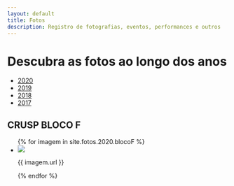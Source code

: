 ```yaml
---
layout: default
title: Fotos
description: Registro de fotografias, eventos, performances e outros
---
```


<!-- 
Em href="" colocar dentro das aspas o link 
do caminho do arquivo fotos.md do respectivo ano
-->

# Descubra as fotos ao longo dos anos
* <a href="\dados\2020\fotos">2020</a>
* <a href="\dados\2019\fotos">2019</a>
* <a href="\dados\2018\fotos">2018</a>
* <a href="\dados\2017\fotos">2017</a>

## CRUSP BLOCO F
<ul>
  {% for imagem in site.fotos.2020.blocoF %}
    <li>
      <img src="{{ imagem.url }}">
	  <p>{{ imagem.url }}</p>
    </li>
  {% endfor %}
</ul>